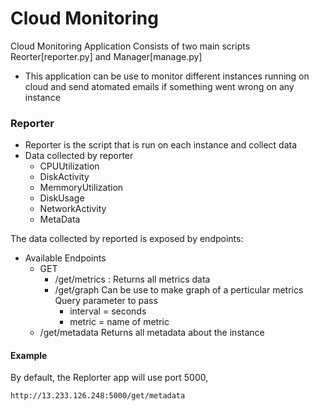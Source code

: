 # Cloud Monitoring


Cloud Monitoring Application Consists of two main scripts Reorter[reporter.py] and Manager[manage.py]

  - This application can be use to monitor different instances running on cloud and send atomated emails if something went wrong on any instance

### Reporter

  - Reporter is the  script that is run on each instance and collect data 
  - Data collected by reporter 
    - CPUUtilization
    - DiskActivity
    - MemmoryUtilization
    - DiskUsage
    - NetworkActivity
    - MetaData


The data collected by reported is exposed by endpoints:
  - Available Endpoints
    - GET
      -  /get/metrics : Returns all metrics data
      -  /get/graph
    Can be use to make graph of a perticular metrics
    Query parameter to pass
          - interval = seconds
          - metric = name of metric
     - /get/metadata
    Returns all metadata about the instance

#### Example

By default, the Replorter app will use port 5000, 

```sh
http://13.233.126.248:5000/get/metadata
```